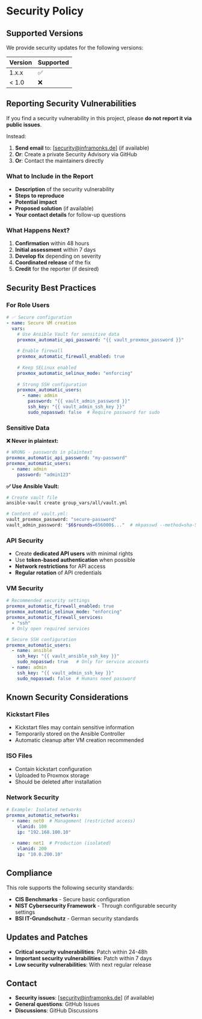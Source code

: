 # Security Policy

## Supported Versions

We provide security updates for the following versions:

| Version | Supported          |
| ------- | -------------------- |
| 1.x.x   | :white_check_mark:   |
| < 1.0   | :x:                  |

## Reporting Security Vulnerabilities

If you find a security vulnerability in this project, please **do not report it via public issues**.

Instead:

1. **Send email** to: [security@inframonks.de] (if available)
2. **Or**: Create a private Security Advisory via GitHub
3. **Or**: Contact the maintainers directly

### What to Include in the Report

- **Description** of the security vulnerability
- **Steps to reproduce**
- **Potential impact**
- **Proposed solution** (if available)
- **Your contact details** for follow-up questions

### What Happens Next?

1. **Confirmation** within 48 hours
2. **Initial assessment** within 7 days
3. **Develop fix** depending on severity
4. **Coordinated release** of the fix
5. **Credit** for the reporter (if desired)

## Security Best Practices

### For Role Users

```yaml
# ✅ Secure configuration
- name: Secure VM creation
  vars:
    # Use Ansible Vault for sensitive data
    proxmox_automatic_api_password: "{{ vault_proxmox_password }}"
    
    # Enable firewall
    proxmox_automatic_firewall_enabled: true
    
    # Keep SELinux enabled
    proxmox_automatic_selinux_mode: "enforcing"
    
    # Strong SSH configuration
    proxmox_automatic_users:
      - name: admin
        password: "{{ vault_admin_password }}"
        ssh_key: "{{ vault_admin_ssh_key }}"
        sudo_nopasswd: false  # Require password for sudo
```

### Sensitive Data

**❌ Never in plaintext:**
```yaml
# WRONG - passwords in plaintext
proxmox_automatic_api_password: "my-password"
proxmox_automatic_users:
  - name: admin
    password: "admin123"
```

**✅ Use Ansible Vault:**
```bash
# Create vault file
ansible-vault create group_vars/all/vault.yml

# Content of vault.yml:
vault_proxmox_password: "secure-password"
vault_admin_password: "$6$rounds=656000$..."  # mkpasswd --method=sha-512
```

### API Security

- Create **dedicated API users** with minimal rights
- Use **token-based authentication** when possible
- **Network restrictions** for API access
- **Regular rotation** of API credentials

### VM Security

```yaml
# Recommended security settings
proxmox_automatic_firewall_enabled: true
proxmox_automatic_selinux_mode: "enforcing"
proxmox_automatic_firewall_services:
  - "ssh"
  # Only open required services

# Secure SSH configuration
proxmox_automatic_users:
  - name: ansible
    ssh_key: "{{ vault_ansible_ssh_key }}"
    sudo_nopasswd: true   # Only for service accounts
  - name: admin
    ssh_key: "{{ vault_admin_ssh_key }}"
    sudo_nopasswd: false  # Humans need password
```

## Known Security Considerations

### Kickstart Files

- Kickstart files may contain sensitive information
- Temporarily stored on the Ansible Controller
- Automatic cleanup after VM creation recommended

### ISO Files

- Contain kickstart configuration
- Uploaded to Proxmox storage
- Should be deleted after installation

### Network Security

```yaml
# Example: Isolated networks
proxmox_automatic_networks:
  - name: net0  # Management (restricted access)
    vlanid: 100
    ip: "192.168.100.10"
    
  - name: net1  # Production (isolated)
    vlanid: 200
    ip: "10.0.200.10"
```

## Compliance

This role supports the following security standards:

- **CIS Benchmarks** - Secure basic configuration
- **NIST Cybersecurity Framework** - Through configurable security settings
- **BSI IT-Grundschutz** - German security standards

## Updates and Patches

- **Critical security vulnerabilities**: Patch within 24-48h
- **Important security vulnerabilities**: Patch within 7 days
- **Low security vulnerabilities**: With next regular release

## Contact

- **Security issues**: [security@inframonks.de] (if available)
- **General questions**: GitHub Issues
- **Discussions**: GitHub Discussions
